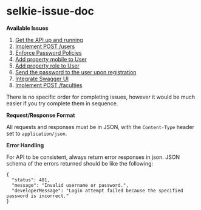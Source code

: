 # selkie-issue-doc

**Available Issues**

1. [Get the API up and running](https://github.com/CIS-SANDBOX/selkie-issue-doc/issues/1)
2. [Implement POST /users](https://github.com/CIS-SANDBOX/selkie-issue-doc/issues/2)
3. [Enforce Password Policies](https://github.com/CIS-SANDBOX/selkie-issue-doc/issues/3)
4. [Add property mobile to User](https://github.com/CIS-SANDBOX/selkie-issue-doc/issues/4)
5. [Add property role to User](https://github.com/CIS-SANDBOX/selkie-issue-doc/issues/5)
6. [Send the password to the user upon registration](https://github.com/CIS-SANDBOX/selkie-issue-doc/issues/6)
7. [Integrate Swagger UI](https://github.com/CIS-SANDBOX/selkie-issue-doc/issues/7)
8. [Implement POST /faculties](https://github.com/CIS-SANDBOX/selkie-issue-doc/issues/8)

There is no specific order for completing issues, however it would be much easier if you try complete them in sequence.

**Request/Response Format**

All requests and responses must be in JSON, with the `Content-Type` header set to `application/json`.

**Error Handling**

For API to be consistent, always return error responses in json. JSON schema of the errors returned should be like the following:

```
{
  "status": 401,
  "message": "Invalid username or password.",
  "developerMessage": "Login attempt failed because the specified password is incorrect."
}
```

